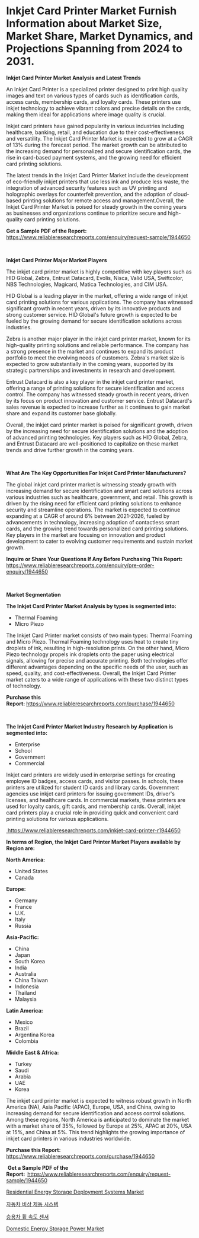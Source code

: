 <p><h1>Inkjet Card Printer Market Furnish Information about Market Size, Market Share, Market Dynamics, and Projections Spanning from 2024 to 2031.</h1></p><p><strong>Inkjet Card Printer Market Analysis and Latest Trends</strong></p>
<p><p>An Inkjet Card Printer is a specialized printer designed to print high quality images and text on various types of cards such as identification cards, access cards, membership cards, and loyalty cards. These printers use inkjet technology to achieve vibrant colors and precise details on the cards, making them ideal for applications where image quality is crucial.</p><p>Inkjet card printers have gained popularity in various industries including healthcare, banking, retail, and education due to their cost-effectiveness and versatility. The Inkjet Card Printer Market is expected to grow at a CAGR of 13% during the forecast period. The market growth can be attributed to the increasing demand for personalized and secure identification cards, the rise in card-based payment systems, and the growing need for efficient card printing solutions.</p><p>The latest trends in the Inkjet Card Printer Market include the development of eco-friendly inkjet printers that use less ink and produce less waste, the integration of advanced security features such as UV printing and holographic overlays for counterfeit prevention, and the adoption of cloud-based printing solutions for remote access and management.Overall, the Inkjet Card Printer Market is poised for steady growth in the coming years as businesses and organizations continue to prioritize secure and high-quality card printing solutions.</p></p>
<p><strong>Get a Sample PDF of the Report:&nbsp;</strong> <a href="https://www.reliableresearchreports.com/enquiry/request-sample/1944650">https://www.reliableresearchreports.com/enquiry/request-sample/1944650</a></p>
<p>&nbsp;</p>
<p><strong>Inkjet Card Printer Major Market Players</strong></p>
<p><p>The inkjet card printer market is highly competitive with key players such as HID Global, Zebra, Entrust Datacard, Evolis, Nisca, Valid USA, Swiftcolor, NBS Technologies, Magicard, Matica Technologies, and CIM USA.</p><p>HID Global is a leading player in the market, offering a wide range of inkjet card printing solutions for various applications. The company has witnessed significant growth in recent years, driven by its innovative products and strong customer service. HID Global's future growth is expected to be fueled by the growing demand for secure identification solutions across industries.</p><p>Zebra is another major player in the inkjet card printer market, known for its high-quality printing solutions and reliable performance. The company has a strong presence in the market and continues to expand its product portfolio to meet the evolving needs of customers. Zebra's market size is expected to grow substantially in the coming years, supported by its strategic partnerships and investments in research and development.</p><p>Entrust Datacard is also a key player in the inkjet card printer market, offering a range of printing solutions for secure identification and access control. The company has witnessed steady growth in recent years, driven by its focus on product innovation and customer service. Entrust Datacard's sales revenue is expected to increase further as it continues to gain market share and expand its customer base globally.</p><p>Overall, the inkjet card printer market is poised for significant growth, driven by the increasing need for secure identification solutions and the adoption of advanced printing technologies. Key players such as HID Global, Zebra, and Entrust Datacard are well-positioned to capitalize on these market trends and drive further growth in the coming years.</p></p>
<p>&nbsp;</p>
<p><strong>What Are The Key Opportunities For Inkjet Card Printer Manufacturers?</strong></p>
<p><p>The global inkjet card printer market is witnessing steady growth with increasing demand for secure identification and smart card solutions across various industries such as healthcare, government, and retail. This growth is driven by the rising need for efficient card printing solutions to enhance security and streamline operations. The market is expected to continue expanding at a CAGR of around 6% between 2021-2026, fueled by advancements in technology, increasing adoption of contactless smart cards, and the growing trend towards personalized card printing solutions. Key players in the market are focusing on innovation and product development to cater to evolving customer requirements and sustain market growth.</p></p>
<p><strong>Inquire or Share Your Questions If Any Before Purchasing This Report:</strong> <a href="https://www.reliableresearchreports.com/enquiry/pre-order-enquiry/1944650">https://www.reliableresearchreports.com/enquiry/pre-order-enquiry/1944650</a></p>
<p>&nbsp;</p>
<p><strong>Market Segmentation</strong></p>
<p><strong>The Inkjet Card Printer Market Analysis by types is segmented into:</strong></p>
<p><ul><li>Thermal Foaming</li><li>Micro Piezo</li></ul></p>
<p><p>The Inkjet Card Printer market consists of two main types: Thermal Foaming and Micro Piezo. Thermal Foaming technology uses heat to create tiny droplets of ink, resulting in high-resolution prints. On the other hand, Micro Piezo technology propels ink droplets onto the paper using electrical signals, allowing for precise and accurate printing. Both technologies offer different advantages depending on the specific needs of the user, such as speed, quality, and cost-effectiveness. Overall, the Inkjet Card Printer market caters to a wide range of applications with these two distinct types of technology.</p></p>
<p><strong>Purchase this Report:&nbsp;</strong><a href="https://www.reliableresearchreports.com/purchase/1944650">https://www.reliableresearchreports.com/purchase/1944650</a></p>
<p>&nbsp;</p>
<p><strong>The Inkjet Card Printer Market Industry Research by Application is segmented into:</strong></p>
<p><ul><li>Enterprise</li><li>School</li><li>Government</li><li>Commercial</li></ul></p>
<p><p>Inkjet card printers are widely used in enterprise settings for creating employee ID badges, access cards, and visitor passes. In schools, these printers are utilized for student ID cards and library cards. Government agencies use inkjet card printers for issuing government IDs, driver's licenses, and healthcare cards. In commercial markets, these printers are used for loyalty cards, gift cards, and membership cards. Overall, inkjet card printers play a crucial role in providing quick and convenient card printing solutions for various applications.</p></p>
<p><a href="https://www.reliableresearchreports.com/inkjet-card-printer-r1944650">&nbsp;https://www.reliableresearchreports.com/inkjet-card-printer-r1944650</a></p>
<p><strong>In terms of Region, the Inkjet Card Printer Market Players available by Region are:</strong></p>
<p>
    <p> <strong> North America: </strong>
        <ul>
            <li>United States</li>
            <li>Canada</li>
        </ul>
        </p> 
    <p> <strong> Europe: </strong>
        <ul>
            <li>Germany</li>
            <li>France</li>
            <li>U.K.</li>
            <li>Italy</li>
            <li>Russia</li>
        </ul>
        </p> 
    <p> <strong> Asia-Pacific: </strong>
        <ul>
            <li>China</li>
            <li>Japan</li>
            <li>South Korea</li>
            <li>India</li>
            <li>Australia</li>
            <li>China Taiwan</li>
            <li>Indonesia</li>
            <li>Thailand</li>
            <li>Malaysia</li>
        </ul>
        </p> 
    <p> <strong> Latin America: </strong>
        <ul>
            <li>Mexico</li>
            <li>Brazil</li>
            <li>Argentina Korea</li>
            <li>Colombia</li>
        </ul>
        </p> 
    <p> <strong> Middle East & Africa: </strong>
        <ul>
            <li>Turkey</li>
            <li>Saudi</li>
            <li>Arabia</li>
            <li>UAE</li>
            <li>Korea</li>
        </ul>
    </p>
    </p>
<p><p>The inkjet card printer market is expected to witness robust growth in North America (NA), Asia Pacific (APAC), Europe, USA, and China, owing to increasing demand for secure identification and access control solutions. Among these regions, North America is anticipated to dominate the market with a market share of 35%, followed by Europe at 25%, APAC at 20%, USA at 15%, and China at 5%. This trend highlights the growing importance of inkjet card printers in various industries worldwide.</p></p>
<p><strong>Purchase this Report: </strong><a href="https://www.reliableresearchreports.com/purchase/1944650">https://www.reliableresearchreports.com/purchase/1944650</a></p>
<p>&nbsp;<strong>Get a Sample PDF of the Report:&nbsp;&nbsp;</strong><a href="https://www.reliableresearchreports.com/enquiry/request-sample/1944650">https://www.reliableresearchreports.com/enquiry/request-sample/1944650</a></p>
<p><strong></strong></p>
<p><p><a href="https://github.com/bobicer/Market-Research-Report-List-4/blob/main/residential-energy-storage-deployment-systems-market.md">Residential Energy Storage Deployment Systems Market</a></p><p><a href="https://github.com/TobyKub4685/Market-Research-Report-List-2/blob/main/6931007162715.md">자동차 비상 제동 시스템</a></p><p><a href="https://github.com/nicholasellison0076890/Market-Research-Report-List-1/blob/main/8967978162716.md">승용차 휠 속도 센서</a></p><p><a href="https://github.com/timeliteaut/Market-Research-Report-List-3/blob/main/domestic-energy-storage-power-market.md">Domestic Energy Storage Power Market</a></p></p>